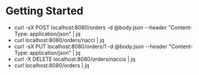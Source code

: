 # Getting Started

* curl -sX POST localhost:8080/orders -d @body.json --header "Content-Type: application/json" | jq
* curl localhost:8080/orders/nacci | jq
* curl -sX PUT localhost:8080/orders/1 -d @body.json --header "Content-Type: application/json" | jq
* curl -X DELETE localhost:8080/orders/naccis | jq
* curl localhost:8080/orders | jq

